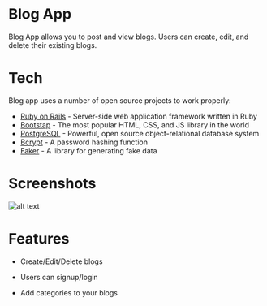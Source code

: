 # Blog App
Blog App allows you to post and view blogs. Users can create, edit, and delete their existing blogs. 

# Tech

Blog app uses a number of open source projects to work properly:

* [Ruby on Rails] - Server-side web application framework written in Ruby
* [Bootstap] - The most popular HTML, CSS, and JS library in the world
* [PostgreSQL] - Powerful, open source object-relational database system
* [Bcrypt] -  A password hashing function
* [Faker] - A library for generating fake data

# Screenshots

![alt text](https://cdn.rawgit.com/mgenova12/Blog-app/3681536c/app/assets/images/Blog-app.png)

# Features
* Create/Edit/Delete blogs
* Users can signup/login
* Add categories to your blogs


   [Ruby on Rails]: <http://rubyonrails.org/>
   [BootStap]: <http://getbootstrap.com/>
   [PostgreSQL]: <https://www.postgresql.org/>
   [Bcrypt]: <https://github.com/codahale/bcrypt-ruby/>
   [Faker]: <https://github.com/stympy/faker>

   
   
   


